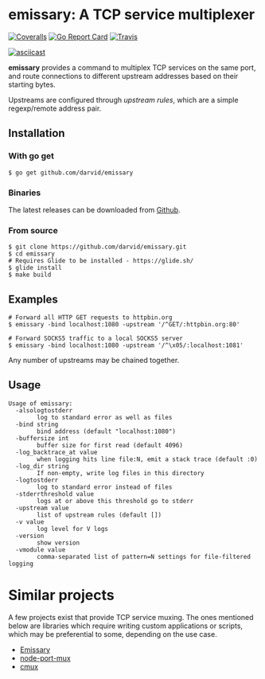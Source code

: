 # emissary: A TCP service multiplexer

[![Coveralls](https://img.shields.io/coveralls/darvid/emissary.svg)](https://coveralls.io/github/darvid/emissary) [![Go Report Card](http://goreportcard.com/badge/github.com/darvid/emissary)](https://goreportcard.com/report/github.com/darvid/emissary) [![Travis](https://img.shields.io/travis/darvid/emissary.svg)](https://travis-ci.org/darvid/emissary)

[![asciicast](https://asciinema.org/a/99252.png)](https://asciinema.org/a/99252)

**emissary** provides a command to multiplex TCP services on the same port,
and route connections to different upstream addresses based on their starting
bytes.

Upstreams are configured through *upstream rules*, which are a simple
regexp/remote address pair.

## Installation

### With go get

```shell
$ go get github.com/darvid/emissary
```

### Binaries

The latest releases can be downloaded from
[Github](https://github.com/darvid/emissary/releases).

### From source

```shell
$ git clone https://github.com/darvid/emissary.git
$ cd emissary
# Requires Glide to be installed - https://glide.sh/
$ glide install
$ make build
```

## Examples

```shell
# Forward all HTTP GET requests to httpbin.org
$ emissary -bind localhost:1080 -upstream '/^GET/:httpbin.org:80'

# Forward SOCKS5 traffic to a local SOCKS5 server
$ emissary -bind localhost:1080 -upstream '/^\x05/:localhost:1081'
```

Any number of upstreams may be chained together.

## Usage

    Usage of emissary:
      -alsologtostderr
            log to standard error as well as files
      -bind string
            bind address (default "localhost:1080")
      -buffersize int
            buffer size for first read (default 4096)
      -log_backtrace_at value
            when logging hits line file:N, emit a stack trace (default :0)
      -log_dir string
            If non-empty, write log files in this directory
      -logtostderr
            log to standard error instead of files
      -stderrthreshold value
            logs at or above this threshold go to stderr
      -upstream value
            list of upstream rules (default [])
      -v value
            log level for V logs
      -version
            show version
      -vmodule value
            comma-separated list of pattern=N settings for file-filtered logging

# Similar projects

A few projects exist that provide TCP service muxing. The ones mentioned below
are libraries which require writing custom applications or scripts, which may be
preferential to some, depending on the use case.

* [Emissary](https://github.com/craSH/Emissary)
* [node-port-mux](https://github.com/robertklep/node-port-mux)
* [cmux](https://github.com/soheilhy/cmux)
